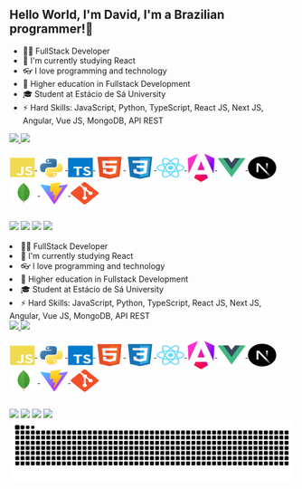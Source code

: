 ## Hello World, I'm David, I'm a Brazilian programmer!👋

- 👨‍💻 FullStack Developer
- 🌱 I'm currently studying React
- 👓 I love programming and technology
- 🧐 Higher education in Fullstack Development
- 🎓 Student at Estácio de Sá University
- ⚡ Hard Skills: JavaScript, Python, TypeScript, React JS, Next JS, Angular, Vue JS, MongoDB, API REST

<div>
  <a href="https://www.linkedin.com/in/david-lins-amaral-1059b0211/">
  <img height="180em" src="https://github-readme-stats.vercel.app/api?username=Davidlns&show_icons=true&theme=radical&include_all_commits=true&cout_private=true" />
  <img height="180em" src="https://github-readme-stats.vercel.app/api/top-langs/?username=Davidlns&layout=compact&langs_cout=16&theme=radical" />
</div>

<div style="display: inline_block"><br> 
  <img align="center" alt="David Js" height="35" width="45" src="https://raw.githubusercontent.com/devicons/devicon/master/icons/javascript/javascript-plain.svg">
  <img align="center" alt="David Py" height="40" width="50" src="https://raw.githubusercontent.com/devicons/devicon/master/icons/python/python-original.svg">
  <img align="center" alt="David TS" height="35" width="45" src="https://raw.githubusercontent.com/devicons/devicon/master/icons/typescript/typescript-original.svg">
  <img align="center" alt="David HTML" height="40" width="50" src="https://raw.githubusercontent.com/devicons/devicon/master/icons/html5/html5-original.svg">
  <img align="center" alt="David CSS" height="40" width="50" src="https://raw.githubusercontent.com/devicons/devicon/master/icons/css3/css3-original.svg">
  <img align="center" alt="David React" height="40" width="50" src="https://raw.githubusercontent.com/devicons/devicon/master/icons/react/react-original.svg">
  <img align="center" alt="David Angular" height="50" width="50" src="https://raw.githubusercontent.com/devicons/devicon/master/icons/angular/angular-original.svg">
  <img align="center" alt="David Vuejs" height="40" width="50" src="https://raw.githubusercontent.com/devicons/devicon/master/icons/vuejs/vuejs-original.svg">
  <img align="center" alt="David Nextjs" height="40" width="50" src="https://raw.githubusercontent.com/devicons/devicon/master/icons/nextjs/nextjs-original.svg">
  <img align="center" alt="David Mongodb" height="40" width="50" src="https://raw.githubusercontent.com/devicons/devicon/master/icons/mongodb/mongodb-original.svg">
  <img align="center" alt="David Vite" height="40" width="50" src="https://raw.githubusercontent.com/devicons/devicon/master/icons/vitejs/vitejs-original.svg">
  <img align="center" alt="David Git" height="40" width="50" src="https://raw.githubusercontent.com/devicons/devicon/master/icons/git/git-original.svg">
</div>

  ##

<div> 
  <a href="https://www.youtube.com/@doisdeqi5789" target="_blank"><img src="https://img.shields.io/badge/YouTube-FF0000?style=for-the-badge&logo=youtube&logoColor=white" target="_blank"></a>
  <a href="https://www.instagram.com/davidlins013/" target="_blank"><img src="https://img.shields.io/badge/-Instagram-%23E4405F?style=for-the-badge&logo=instagram&logoColor=white" target="_blank"></a>
  <a href = "mailto:linsdavid476@gmail.com"><img src="https://img.shields.io/badge/-Gmail-%23333?style=for-the-badge&logo=gmail&logoColor=white" target="_blank"></a>
  <a href="https://www.linkedin.com/in/david-lins-amaral-1059b0211/" target="_blank"><img src="https://img.shields.io/badge/-LinkedIn-%230077B5?style=for-the-badge&logo=linkedin&logoColor=white" target="_blank"></a> 
  
</div>

<picture>
  <source media="(prefers-color-scheme: dark)" srcset="https://raw.githubusercontent.com/Davidlns/Davidlns/output/github-contribution-grid-snake-dark.svg">
  <source media="(prefers-color-scheme: light)" srcset="https://raw.githubusercontent.com/Davidlns/Davidlns/output/github-contribution-grid-snake.svg">
  <img

- 👨‍💻 FullStack Developer
- 🌱 I'm currently studying React
- 👓 I love programming and technology
- 🧐 Higher education in Fullstack Development
- 🎓 Student at Estácio de Sá University
- ⚡ Hard Skills: JavaScript, Python, TypeScript, React JS, Next JS, Angular, Vue JS, MongoDB, API REST

<div>
  <a href="https://www.linkedin.com/in/david-lins-amaral-1059b0211/">
  <img height="180em" src="https://github-readme-stats.vercel.app/api?username=Davidlns&show_icons=true&theme=radical&include_all_commits=true&cout_private=true" />
  <img height="180em" src="https://github-readme-stats.vercel.app/api/top-langs/?username=Davidlns&layout=compact&langs_cout=16&theme=radical" />
</div>

<div style="display: inline_block"><br> 
  <img align="center" alt="David Js" height="35" width="45" src="https://raw.githubusercontent.com/devicons/devicon/master/icons/javascript/javascript-plain.svg">
  <img align="center" alt="David Py" height="40" width="50" src="https://raw.githubusercontent.com/devicons/devicon/master/icons/python/python-original.svg">
  <img align="center" alt="David TS" height="35" width="45" src="https://raw.githubusercontent.com/devicons/devicon/master/icons/typescript/typescript-original.svg">
  <img align="center" alt="David HTML" height="40" width="50" src="https://raw.githubusercontent.com/devicons/devicon/master/icons/html5/html5-original.svg">
  <img align="center" alt="David CSS" height="40" width="50" src="https://raw.githubusercontent.com/devicons/devicon/master/icons/css3/css3-original.svg">
  <img align="center" alt="David React" height="40" width="50" src="https://raw.githubusercontent.com/devicons/devicon/master/icons/react/react-original.svg">
  <img align="center" alt="David Angular" height="50" width="50" src="https://raw.githubusercontent.com/devicons/devicon/master/icons/angular/angular-original.svg">
  <img align="center" alt="David Vuejs" height="40" width="50" src="https://raw.githubusercontent.com/devicons/devicon/master/icons/vuejs/vuejs-original.svg">
  <img align="center" alt="David Nextjs" height="40" width="50" src="https://raw.githubusercontent.com/devicons/devicon/master/icons/nextjs/nextjs-original.svg">
  <img align="center" alt="David Mongodb" height="40" width="50" src="https://raw.githubusercontent.com/devicons/devicon/master/icons/mongodb/mongodb-original.svg">
  <img align="center" alt="David Vite" height="40" width="50" src="https://raw.githubusercontent.com/devicons/devicon/master/icons/vitejs/vitejs-original.svg">
  <img align="center" alt="David Git" height="40" width="50" src="https://raw.githubusercontent.com/devicons/devicon/master/icons/git/git-original.svg">
</div>

  ##

<div> 
  <a href="https://www.youtube.com/@doisdeqi5789" target="_blank"><img src="https://img.shields.io/badge/YouTube-FF0000?style=for-the-badge&logo=youtube&logoColor=white" target="_blank"></a>
  <a href="https://www.instagram.com/davidlins013/" target="_blank"><img src="https://img.shields.io/badge/-Instagram-%23E4405F?style=for-the-badge&logo=instagram&logoColor=white" target="_blank"></a>
  <a href = "mailto:linsdavid476@gmail.com"><img src="https://img.shields.io/badge/-Gmail-%23333?style=for-the-badge&logo=gmail&logoColor=white" target="_blank"></a>
  <a href="https://www.linkedin.com/in/david-lins-amaral-1059b0211/" target="_blank"><img src="https://img.shields.io/badge/-LinkedIn-%230077B5?style=for-the-badge&logo=linkedin&logoColor=white" target="_blank"></a> 
  
</div>

<picture>
  <source media="(prefers-color-scheme: dark)" srcset="https://raw.githubusercontent.com/Davidlns/Davidlns/output/github-contribution-grid-snake-dark.svg">
  <source media="(prefers-color-scheme: light)" srcset="https://raw.githubusercontent.com/Davidlns/Davidlns/output/github-contribution-grid-snake.svg">
  <img alt="github contribution grid snake animation" src="https://raw.githubusercontent.com/Davidlns/Davidlns/output/github-contribution-grid-snake.svg">
</picture>


